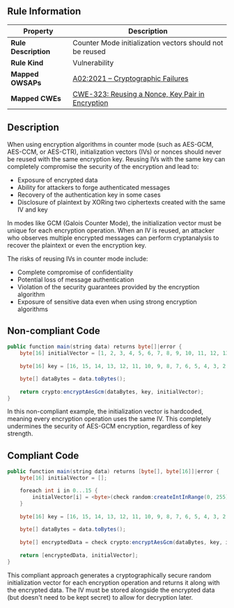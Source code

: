 ## Rule Information

| Property | Description |
|---------|-------------|
| **Rule Description** | Counter Mode initialization vectors should not be reused |
| **Rule Kind** | Vulnerability |
| **Mapped OWSAPs** | [A02:2021 – Cryptographic Failures](https://owasp.org/Top10/A02_2021-Cryptographic_Failures/) |
| **Mapped CWEs** | [CWE-323: Reusing a Nonce, Key Pair in Encryption](https://cwe.mitre.org/data/definitions/323.html) |

## Description

When using encryption algorithms in counter mode (such as AES-GCM, AES-CCM, or AES-CTR), initialization vectors (IVs) or nonces should never be reused with the same encryption key. Reusing IVs with the same key can completely compromise the security of the encryption and lead to:

- Exposure of encrypted data
- Ability for attackers to forge authenticated messages
- Recovery of the authentication key in some cases
- Disclosure of plaintext by XORing two ciphertexts created with the same IV and key

In modes like GCM (Galois Counter Mode), the initialization vector must be unique for each encryption operation. When an IV is reused, an attacker who observes multiple encrypted messages can perform cryptanalysis to recover the plaintext or even the encryption key.

The risks of reusing IVs in counter mode include:

- Complete compromise of confidentiality
- Potential loss of message authentication
- Violation of the security guarantees provided by the encryption algorithm
- Exposure of sensitive data even when using strong encryption algorithms

## Non-compliant Code

```java
public function main(string data) returns byte[]|error {
    byte[16] initialVector = [1, 2, 3, 4, 5, 6, 7, 8, 9, 10, 11, 12, 13, 14, 15, 16];
    
    byte[16] key = [16, 15, 14, 13, 12, 11, 10, 9, 8, 7, 6, 5, 4, 3, 2, 1];

    byte[] dataBytes = data.toBytes();
    
    return crypto:encryptAesGcm(dataBytes, key, initialVector);
}
```

In this non-compliant example, the initialization vector is hardcoded, meaning every encryption operation uses the same IV. This completely undermines the security of AES-GCM encryption, regardless of key strength.

## Compliant Code

```java
public function main(string data) returns [byte[], byte[16]]|error {
    byte[16] initialVector = [];

    foreach int i in 0...15 {
        initialVector[i] = <byte>(check random:createIntInRange(0, 255));
    }
    
    byte[16] key = [16, 15, 14, 13, 12, 11, 10, 9, 8, 7, 6, 5, 4, 3, 2, 1];
    
    byte[] dataBytes = data.toBytes();
    
    byte[] encryptedData = check crypto:encryptAesGcm(dataBytes, key, initialVector);
    
    return [encryptedData, initialVector];
}
```

This compliant approach generates a cryptographically secure random initialization vector for each encryption operation and returns it along with the encrypted data. The IV must be stored alongside the encrypted data (but doesn't need to be kept secret) to allow for decryption later.
